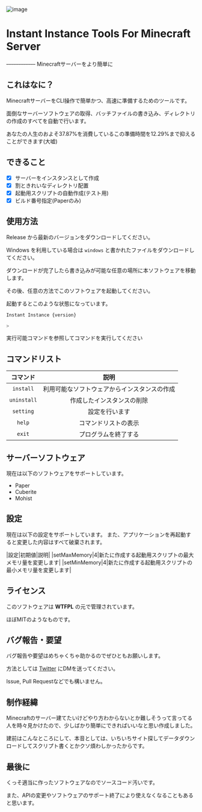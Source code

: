 ![image](https://user-images.githubusercontent.com/85651386/133928454-4c7ff1e9-7836-4aea-a0b0-0db26c21cf42.png)

# Instant Instance Tools For Minecraft Server
~~------------~~ Minecraftサーバーをより簡単に

## これはなに？

MinecraftサーバーをCLI操作で簡単かつ、高速に準備するためのツールです。

面倒なサーバーソフトウェアの取得、バッチファイルの書き込み、ディレクトリの作成のすべてを自動で行います。

あなたの人生のおよそ37.87%を消費しているこの準備時間を12.29%まで抑えることができます(大嘘)

## できること

- [x] サーバーをインスタンスとして作成
- [x] 割ときれいなディレクトリ配置
- [x] 起動用スクリプトの自動作成(テスト用)
- [x] ビルド番号指定(Paperのみ)

## 使用方法

Release から最新のバージョンをダウンロードしてください。

Windows を利用している場合は ``windows`` と書かれたファイルをダウンロードしてください。

ダウンロードが完了したら書き込みが可能な任意の場所に本ソフトウェアを移動します。

その後、任意の方法でこのソフトウェアを起動してください。

起動するとこのような状態になっています。

```bash
Instant Instance {version}

>
```

実行可能コマンドを参照してコマンドを実行してください

## コマンドリスト

| コマンド | 説明 |
|:--:|:--:|
|``install``| 利用可能なソフトウェアからインスタンスの作成 |
|``uninstall``| 作成したインスタンスの削除 |
|``setting``| 設定を行います |
|``help``| コマンドリストの表示 |
|``exit``| プログラムを終了する |

## サーバーソフトウェア

現在は以下のソフトウェアをサポートしています。

- Paper
- Cuberite
- Mohist

## 設定

現在は以下の設定をサポートしています。
また、アプリケーションを再起動すると変更した内容はすべて破棄されます。

|設定|初期値|説明|
|setMaxMemory|4|新たに作成する起動用スクリプトの最大メモリ量を変更します|
|setMinMemory|4|新たに作成する起動用スクリプトの最小メモリ量を変更します|

## ライセンス

このソフトウェアは **WTFPL** の元で管理されています。

ほぼMITのようなものです。

## バグ報告・要望

バグ報告や要望はめちゃくちゃ助かるのでぜひともお願いします。

方法としては [Twitter](https://twitter.com/rokuosan_dev) にDMを送ってください。

Issue, Pull Requestなどでも構いません。

## 制作経緯

Minecraftのサーバー建てたいけどやり方わからないとか難しそうって言ってる人を時々見かけたので、少しばかり簡単にできればいいなと思い作成しました。

建前はこんなところにして、本音としては、いちいちサイト探してデータダウンロードしてスクリプト書くとかクソ煩わしかったからです。

## 最後に

くっそ適当に作ったソフトウェアなのでソースコード汚いです。

また、APIの変更やソフトウェアのサポート終了により使えなくなることもあると思います。
